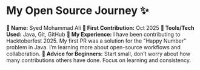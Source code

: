 # My Open Source Journey ✨

**👤 Name:** Syed Mohammad Ali
**📅 First Contribution:** Oct 2025
**🔧 Tools/Tech Used:** Java, Git, GitHub
**🌟 My Experience:** I have been contributing to Hacktoberfest 2025. My first PR was a solution for the "Happy Number" problem in Java. I’m learning more about open-source workflows and collaboration.
**📌 Advice for Beginners:** Start small, don’t worry about how many contributions others have done. Focus on learning and consistency.
